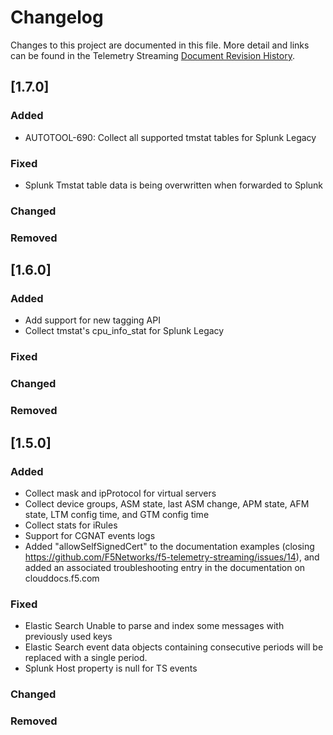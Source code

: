 # Changelog
Changes to this project are documented in this file. More detail and links can be found in the Telemetry Streaming [Document Revision History](https://clouddocs.f5.com/products/extensions/f5-telemetry-streaming/latest/revision-history.html).

## [1.7.0]

### Added
- AUTOTOOL-690: Collect all supported tmstat tables for Splunk Legacy

### Fixed
- Splunk Tmstat table data is being overwritten when forwarded to Splunk

### Changed


### Removed


## [1.6.0]

### Added
- Add support for new tagging API
- Collect tmstat's cpu_info_stat for Splunk Legacy

### Fixed
### Changed
### Removed


## [1.5.0]
### Added
- Collect mask and ipProtocol for virtual servers
- Collect device groups, ASM state, last ASM change, APM state, AFM state, LTM config time, and GTM config time
- Collect stats for iRules
- Support for CGNAT events logs
- Added "allowSelfSignedCert" to the documentation examples (closing https://github.com/F5Networks/f5-telemetry-streaming/issues/14), and added an associated troubleshooting entry in the documentation on clouddocs.f5.com

### Fixed
- Elastic Search Unable to parse and index some messages with previously used keys
- Elastic Search event data objects containing consecutive periods will be replaced with a single period.
- Splunk Host property is null for TS events

### Changed
### Removed